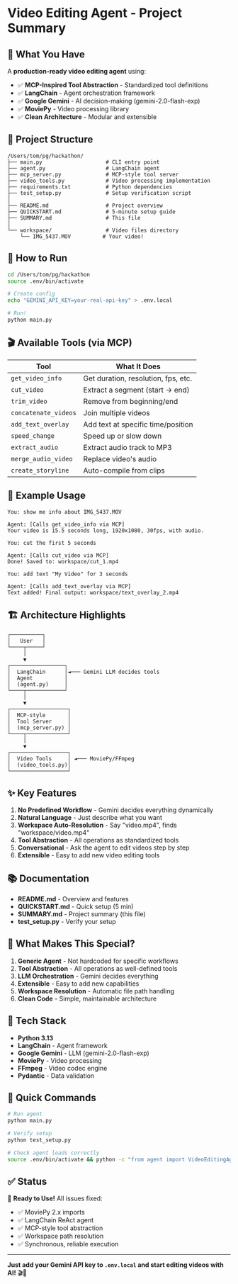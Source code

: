 # Video Editing Agent - Project Summary

## 🎉 What You Have

A **production-ready video editing agent** using:
- ✅ **MCP-Inspired Tool Abstraction** - Standardized tool definitions
- ✅ **LangChain** - Agent orchestration framework
- ✅ **Google Gemini** - AI decision-making (gemini-2.0-flash-exp)
- ✅ **MoviePy** - Video processing library
- ✅ **Clean Architecture** - Modular and extensible

## 📁 Project Structure

```
/Users/tom/pg/hackathon/
├── main.py                    # CLI entry point
├── agent.py                   # LangChain agent
├── mcp_server.py              # MCP-style tool server
├── video_tools.py             # Video processing implementation
├── requirements.txt           # Python dependencies
├── test_setup.py              # Setup verification script
│
├── README.md                  # Project overview
├── QUICKSTART.md              # 5-minute setup guide
├── SUMMARY.md                 # This file
│
└── workspace/                 # Video files directory
    └── IMG_5437.MOV          # Your video!
```

## 🚀 How to Run

```bash
cd /Users/tom/pg/hackathon
source .env/bin/activate

# Create config
echo "GEMINI_API_KEY=your-real-api-key" > .env.local

# Run!
python main.py
```

## 🎬 Available Tools (via MCP)

| Tool | What It Does |
|------|--------------|
| `get_video_info` | Get duration, resolution, fps, etc. |
| `cut_video` | Extract a segment (start → end) |
| `trim_video` | Remove from beginning/end |
| `concatenate_videos` | Join multiple videos |
| `add_text_overlay` | Add text at specific time/position |
| `speed_change` | Speed up or slow down |
| `extract_audio` | Extract audio track to MP3 |
| `merge_audio_video` | Replace video's audio |
| `create_storyline` | Auto-compile from clips |

## 💬 Example Usage

```
You: show me info about IMG_5437.MOV

Agent: [Calls get_video_info via MCP]
Your video is 15.5 seconds long, 1920x1080, 30fps, with audio.

You: cut the first 5 seconds

Agent: [Calls cut_video via MCP]
Done! Saved to: workspace/cut_1.mp4

You: add text "My Video" for 3 seconds

Agent: [Calls add_text_overlay via MCP]
Text added! Final output: workspace/text_overlay_2.mp4
```

## 🏗️ Architecture Highlights

```
┌──────────┐
│   User   │
└────┬─────┘
     │
     ▼
┌─────────────────┐
│  LangChain      │◄─── Gemini LLM decides tools
│  Agent          │
│  (agent.py)     │
└────┬────────────┘
     │
     ▼
┌──────────────────┐
│  MCP-style       │
│  Tool Server     │
│  (mcp_server.py) │
└────┬─────────────┘
     │
     ▼
┌──────────────────┐
│  Video Tools     │ ◄─── MoviePy/FFmpeg
│  (video_tools.py)│
└──────────────────┘
```

## ✨ Key Features

1. **No Predefined Workflow** - Gemini decides everything dynamically
2. **Natural Language** - Just describe what you want
3. **Workspace Auto-Resolution** - Say "video.mp4", finds "workspace/video.mp4"
4. **Tool Abstraction** - All operations as standardized tools
5. **Conversational** - Ask the agent to edit videos step by step
6. **Extensible** - Easy to add new video editing tools


## 📚 Documentation

- **README.md** - Overview and features
- **QUICKSTART.md** - Quick setup (5 min)
- **SUMMARY.md** - Project summary (this file)
- **test_setup.py** - Verify your setup

## 🎯 What Makes This Special?

1. **Generic Agent** - Not hardcoded for specific workflows
2. **Tool Abstraction** - All operations as well-defined tools
3. **LLM Orchestration** - Gemini decides everything
4. **Extensible** - Easy to add new capabilities
5. **Workspace Resolution** - Automatic file path handling
6. **Clean Code** - Simple, maintainable architecture

## 🔧 Tech Stack

- **Python 3.13**
- **LangChain** - Agent framework
- **Google Gemini** - LLM (gemini-2.0-flash-exp)
- **MoviePy** - Video processing
- **FFmpeg** - Video codec engine
- **Pydantic** - Data validation

## 🚦 Quick Commands

```bash
# Run agent
python main.py

# Verify setup
python test_setup.py

# Check agent loads correctly
source .env/bin/activate && python -c "from agent import VideoEditingAgent; print('All good!')"
```

## ✅ Status

🎉 **Ready to Use!** All issues fixed:
- ✅ MoviePy 2.x imports
- ✅ LangChain ReAct agent  
- ✅ MCP-style tool abstraction
- ✅ Workspace path resolution
- ✅ Synchronous, reliable execution

---

**Just add your Gemini API key to `.env.local` and start editing videos with AI!** 🎬🤖


